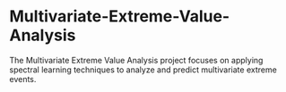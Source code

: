 # Multivariate-Extreme-Value-Analysis
The Multivariate Extreme Value Analysis project focuses on applying spectral learning techniques to analyze and predict multivariate extreme events.
